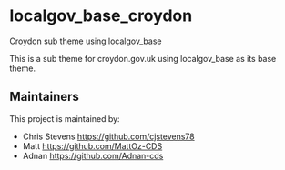 # localgov_base_croydon
Croydon sub theme using localgov_base

This is a sub theme for croydon.gov.uk using localgov_base as its base theme.

## Maintainers 

This project is maintained by: 

 - Chris Stevens https://github.com/cjstevens78
 - Matt https://github.com/MattOz-CDS
 - Adnan https://github.com/Adnan-cds
